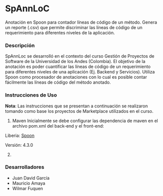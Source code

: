 # SpAnnLoC
Anotación en Spoon para contador líneas de código de un método. Genera un reporte (.csv) que permite discriminar las líneas de código de un requerimiento para diferentes niveles de la aplicación.

### Descripción
SpAnnLoc se desarrolló en el contexto del curso Gestión de Proyectos de Software de la Universidad de los Andes (Colombia). El objetivo de la anotación es poder cuantificar las líneas de código de un requerimiento para diferentes niveles de una aplicación (Ej. Backend y Servicios). Utiliza Spoon como procesador de anotaciones con lo cual es posible contar fácilmente las líneas de código del método anotado.

### Instrucciones de Uso
**Nota**: Las instrucciones que se presentan a continuación se realizaron tomando como base los proyectos de Marketplace utilizados en el curso.

1. Maven
Inicialmente se debe configurar las dependencia de maven en el archivo pom.xml del back-end y el front-end:

Liberia: <a href="http://spoon.gforge.inria.fr/">Spoon</a>

Versión: 4.3.0

2. 

### Desarrolladores
* Juan David García
* Mauricio Amaya
* Wilmar Fuquen
